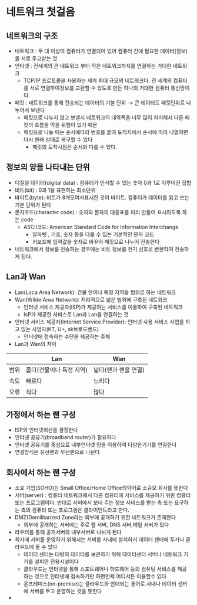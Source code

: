 # 네트워크 첫걸음

## 네트워크의 구조

- 네트워크 : 두 대 이상의 컴퓨터가 연결되어 있어 컴퓨터 간에 필요한 데이터(정보)를 서로 주고받는 것
- 인터넷 : 전세계의 큰 네트워크 부터 작은 네트워크까지를 연결하는 거대한 네트워크
  - TCP/IP 프로토콜을 사용하는 세계 최대 규모의 네트워크다. 전 세계의 컴퓨터를 서로 연결하여정보를 교환할 수 있도록 만든 하나의 거대한 컴퓨터 통신망이다.
- 패킷 : 네트워크를 통해 전송되는 데이터의 기본 단위 -> 큰 데이터도 패킷단위로 나누어서 보낸다
  - 패킷으로 나누지 않고 보낼시 네트워크의 대역폭을 너무 많이 차지해서 다른 패킷의 흐름을 막을 위험이 있기 때문
  - 패킷으로 나눌 때는 순서에따라 번호를 붙여 도착지에서 순서에 따라 나열하면 다시 원래 상태로 복구할 수 있다
    - 패킷의 도착시점은 순서와 다를 수 있다.

## 정보의 양을 나타내는 단위

- 디질털 데이터(digital data) : 컴퓨터가 인식할 수 있는 숫자 0과 1로 이루어진 집합
- 비트(bit) : 0과 1을 표현하는 최소단위
- 바이트(byte): 비트가 8개모여서표시한 것이 바이트. 컴퓨터가 데이터를 읽고 쓰는 기본 단위가 된다
- 문자코드(character code) : 숫자와 문자의 대응표를 미리 만들어 표시하도록 하는 code
  - ASCII코드: American Standard Code for Information Interchange
    - 알파벳 , 기호, 숫자 등을 다룰 수 있는 기본적인 문자 코드
    - 키보드에 입력값을 숫자로 바꾸어 패킷으로 나누어 전송한다
- 네트워크에서 정보를 전송하는 경우에는 비트 정보를 전기 신호로 변환하여 전송하게 된다.

## Lan과 Wan

- Lan(Loca Area Network): 건물 안이나 특정 지역을 범위로 하는 네트워크
- Wan(Wilde Area Network): 지리적으로 넓은 범위에 구축된 네트워크
  - 인터넷 서비스 제공자(ISP)가 제공하는 서비스를 이용하여 구축된 네트워크
  - IsP가 제공한 서비스로 Lan과 Lan을 연결하는 것
- 인터넷 서비스 제공자(Internet Service Provider): 인터넷 사용 서비스 사업을 하고 있는 사업자(KT, U+, sk브로드밴드)
  - 인터넷에 접속하는 수단을 제공하는 주체
- Lan과 Wan의 차이

|      | Lan                      | Wan                  |
| ---- | ------------------------ | -------------------- |
| 범위 | 좁다(건물이나 특정 지역) | 넓다(랜과 랜을 연결) |
| 속도 | 빠르다                   | 느리다               |
| 오류 | 적다                     | 많다                 |



## 가정에서 하는 랜 구성                           

- ISP와 인터넷회선을 결정한다
- 인터넷 공유기(broadband router)가 필요하다
- 인터넷 공유기를 중심으로 내부인터넷 망을 이용하여 다양한기기를 연결한다
- 연결방식은 유선랜과 무선랜으로 나뉜다

## 회사에서 하는 랜 구성

- 소호 기업(SOHO)는 Small Office/Home Office의약어로 소규모 회사를 뜻한다
- 서버(server) : 컴퓨터 네트워크에서 다른 컴퓨터에 서비스를 제공하기 위한 컴퓨터 또는 프로그램이다. 반대로 서버에서 보내 주는 정보 서비스를 받는 측 또는 요구하는 측의 컴퓨터 또는 프로그램은 클라이언트라고 한다.
- DMZ(Demilitarized Zone라는 외부에 공개하기 위한 네트워크가 존재한다
  - 외부에 공개하는 서버에는 주로 웹 서버, DNS 서버,메일 서버가 있다
- 라우터를 통해 공개서버와 내부서버로 나뉘게 된다
- 회사에 서버를 운영하기 위해서는 서버를 사내에 설치하거 데이터 센터에 두거나 클라우드에 둘 수 있다
  - 데이터 센터는 대량의 데이터를 보관하기 위해 데이터센터 서버나 네트워크 기기를 설피한 전용시설이다
  - 클라우드는 인터넷을 통해 스포트웨어나 하드웨어 등의 컴퓨팅 서비스를 제공하는 것으로 인터넷에 접속하기만 하면언제 어디서든 이용할수 있다
  - 온프레미스(on-premise)는 클라우드와 반대되는 용어로 사내나 데이터 센터에 서버를 두고 운영하는 것을 뜻한다
- 



